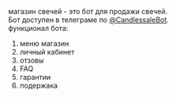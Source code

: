 магазин свечей - это бот для продажи свечей.\
Бот доступен в телеграме по [@CandlessaleBot](https://t.me/CandlessaleBot "Магазин Свечей").  
функционал бота:
1) меню магазин
2) личный кабинет
3) отзовы
4) FAQ
5) гарантии
6) подержака 